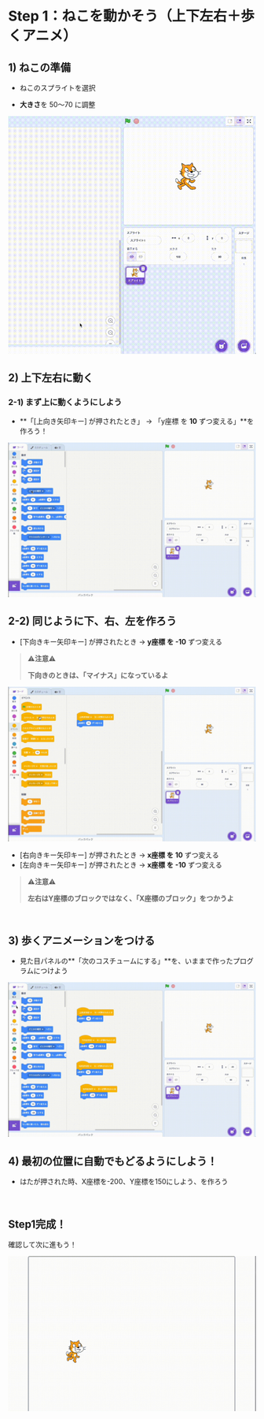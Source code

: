 # Step 1：ねこを動かそう（上下左右＋歩くアニメ）

## 1) ねこの準備
- ねこのスプライトを選択

- **大きさ**を 50〜70 に調整
<div class="hero">
  <img src="assets/02.gif" alt="">
</div>

## 2) 上下左右に動く

### 2-1) まず上に動くようにしよう

- **「[上向き矢印キー] が押されたとき」 → 「y座標 を **10** ずつ変える」**を作ろう！

<div class="hero">
  <img src="assets/03.gif" alt="">
</div>

## 2-2) 同じように下、右、左を作ろう

- [下向きキー矢印キー] が押されたとき → **y座標 を -10** ずつ変える 
> ⚠️**注意**⚠️
> 
> **下向きのときは、「マイナス」になっているよ**
<div class="hero">
  <img src="assets/04.gif" alt="">
</div>

- [右向きキー矢印キー] が押されたとき → **x座標 を 10** ずつ変える  
- [左向きキー矢印キー] が押されたとき → **x座標 を -10** ずつ変える
> ⚠️**注意**⚠️
> 
> **左右はY座標のブロックではなく、「X座標のブロック」をつかうよ**
<div class="hero">
  <img src="assets/05.gif" alt="">
</div>

## 3) 歩くアニメーションをつける
- 見た目パネルの**「次のコスチュームにする」**を、いままで作ったプログラムにつけよう

<div class="hero">
  <img src="assets/06.gif" alt="">
</div>

## 4) 最初の位置に自動でもどるようにしよう！

- はたが押された時、X座標を-200、Y座標を150にしよう、を作ろう

<div class="hero">
  <img src="assets/06-1.gif" alt="">
</div>

## Step1完成！

確認して次に進もう！

<div class="hero">
  <img src="assets/07.gif" alt="">
</div>

